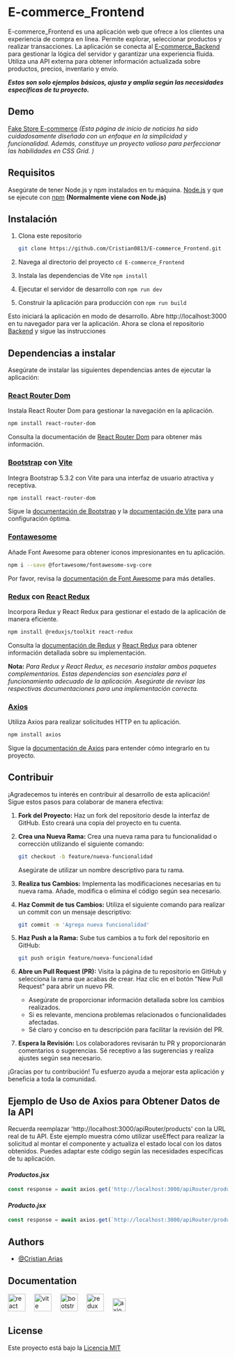 # E-commerce_Frontend

E-commerce_Frontend es una aplicación web que ofrece a los clientes una experiencia de compra en línea. Permite explorar, seleccionar productos y realizar transacciones. La aplicación se conecta al [E-commerce_Backend](https://github.com/Cristian0813/E-commerce_Backend.git) para gestionar la lógica del servidor y garantizar una experiencia fluida. Utiliza una API externa para obtener información actualizada sobre productos, precios, inventario y envío.

**_Estos son solo ejemplos básicos, ajusta y amplía según las necesidades específicas de tu proyecto._**

## Demo

[Fake Store E-commerce](https://fakestorecommerce.vercel.app/)
*(Esta página de inicio de noticias ha sido cuidadosamente diseñada con un enfoque en la simplicidad y funcionalidad. Además, constituye un proyecto valioso para perfeccionar las habilidades en CSS Grid. )*

## Requisitos
Asegúrate de tener Node.js y npm instalados en tu máquina.
[Node.js](https://nodejs.org/en) y que se ejecute con
[npm](https://www.npmjs.com/) **(Normalmente viene con Node.js)**

## Instalación
1. Clona este repositorio

    ```bash
    git clone https://github.com/Cristian0813/E-commerce_Frontend.git
    ```
1. Navega al directorio del proyecto ```cd E-commerce_Frontend```
1. Instala las dependencias de Vite ```npm install```
1. Ejecutar el servidor de desarrollo con ```npm run dev```
1. Construir la aplicación para producción con ```npm run build```

Esto iniciará la aplicación en modo de desarrollo. Abre http://localhost:3000 en tu navegador para ver la aplicación. Ahora se clona el repositorio [Backend](https://github.com/Cristian0813/E-commerce_Backend.git) y sigue las instrucciones

## Dependencias a instalar
Asegúrate de instalar las siguientes dependencias antes de ejecutar la aplicación:

### [React Router Dom](https://reactrouter.com/)
Instala React Router Dom para gestionar la navegación en la aplicación.

```bash
npm install react-router-dom
```
Consulta la documentación de [React Router Dom](https://reactrouter.com/en/main) para obtener más información.

### [Bootstrap](https://getbootstrap.com/) con [Vite](https://vitejs.dev/)
Integra Bootstrap 5.3.2 con Vite para una interfaz de usuario atractiva y receptiva.
```bash
npm install react-router-dom
``` 
Sigue la [documentación de Bootstrap](https://getbootstrap.com/docs/5.3/getting-started/vite/) y la [documentación de Vite](https://vitejs.dev/guide/) para una configuración óptima.

### [Fontawesome](https://fontawesome.com/docs/web/use-with/react/) 
Añade Font Awesome para obtener iconos impresionantes en tu aplicación.
```bash
npm i --save @fortawesome/fontawesome-svg-core
``` 
Por favor, revisa la [documentación de Font Awesome](https://fontawesome.com/docs/web/use-with/react/) para más detalles.

### [Redux](https://redux.js.org/) con [React Redux](https://react-redux.js.org/)
Incorpora Redux y React Redux para gestionar el estado de la aplicación de manera eficiente.
```bash
npm install @reduxjs/toolkit react-redux
```
Consulta la [documentación de Redux](https://redux.js.org/introduction/getting-started) y [React Redux](https://react-redux.js.org/introduction/getting-started) para obtener información detallada sobre su implementación.

**Nota:** _Para Redux y React Redux, es necesario instalar ambos paquetes complementarios.
Estas dependencias son esenciales para el funcionamiento adecuado de la aplicación. Asegúrate de revisar las respectivas documentaciones para una implementación correcta._

### [Axios](https://axios-http.com/)
Utiliza Axios para realizar solicitudes HTTP en tu aplicación.
```bash
npm install axios
```
Sigue la [documentación de Axios](https://axios-http.com/docs/intro) para entender cómo integrarlo en tu proyecto.

## Contribuir

¡Agradecemos tu interés en contribuir al desarrollo de esta aplicación! Sigue estos pasos para colaborar de manera efectiva:

1. **Fork del Proyecto:** Haz un fork del repositorio desde la interfaz de GitHub. Esto creará una copia del proyecto en tu cuenta.

1. **Crea una Nueva Rama:** Crea una nueva rama para tu funcionalidad o corrección utilizando el siguiente comando:

    ```bash
    git checkout -b feature/nueva-funcionalidad
    ```

   Asegúrate de utilizar un nombre descriptivo para tu rama.

1. **Realiza tus Cambios:** Implementa las modificaciones necesarias en tu nueva rama. Añade, modifica o elimina el código según sea necesario.

1. **Haz Commit de tus Cambios:** Utiliza el siguiente comando para realizar un commit con un mensaje descriptivo:

    ```bash
    git commit -m 'Agrega nueva funcionalidad'
    ```

1. **Haz Push a la Rama:** Sube tus cambios a tu fork del repositorio en GitHub:

    ```bash
    git push origin feature/nueva-funcionalidad
    ```

1. **Abre un Pull Request (PR):** Visita la página de tu repositorio en GitHub y selecciona la rama que acabas de crear. Haz clic en el botón "New Pull Request" para abrir un nuevo PR.

   - Asegúrate de proporcionar información detallada sobre los cambios realizados.
   - Si es relevante, menciona problemas relacionados o funcionalidades afectadas.
   - Sé claro y conciso en tu descripción para facilitar la revisión del PR.

1. **Espera la Revisión:** Los colaboradores revisarán tu PR y proporcionarán comentarios o sugerencias. Sé receptivo a las sugerencias y realiza ajustes según sea necesario.

¡Gracias por tu contribución! Tu esfuerzo ayuda a mejorar esta aplicación y beneficia a toda la comunidad.

## Ejemplo de Uso de Axios para Obtener Datos de la API

Recuerda reemplazar 'http://localhost:3000/apiRouter/products' con la URL real de tu API. Este ejemplo muestra cómo utilizar useEffect para realizar la solicitud al montar el componente y actualiza el estado local con los datos obtenidos. Puedes adaptar este código según las necesidades específicas de tu aplicación.

#### _Productos.jsx_
```jsx
const response = await axios.get('http://localhost:3000/apiRouter/products', { withCredentials: true });
```
#### _Producto.jsx_
```jsx
const response = await axios.get(`http://localhost:3000/apiRouter/products/${id}`, { withCredentials: true });
```

## Authors

- [@Cristian Arias](https://www.github.com/Cristian0813)


## Documentation
<div align="left">
    <a href="https://es.react.dev/"><img src="https://cdn.jsdelivr.net/gh/devicons/devicon/icons/react/react-original.svg" height="40" alt="react logo"  /></a>
    <img width="12" />
    <a href="https://vitejs.dev/"><img src="https://skillicons.dev/icons?i=vite" height="40" alt="vite logo"  /></a>
    <img width="12" />
    <a href="https://getbootstrap.com/"><img src="https://cdn.jsdelivr.net/gh/devicons/devicon/icons/bootstrap/bootstrap-original.svg" height="40" alt="bootstrap logo"  /></a>
     <img width="12" />
    <a href="https://redux.js.org/"><img src="https://cdn.jsdelivr.net/gh/devicons/devicon/icons/redux/redux-original.svg" height="40" alt="redux logo"  /></a>
     <img width="12" />
    <a href="https://axios-http.com/"><img src="https://axios-http.com/assets/logo.svg" height="30" alt="axios logo"  /></a>
</div>

## License
Este proyecto está bajo la [Licencia MIT](https://choosealicense.com/licenses/mit/)
